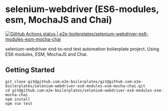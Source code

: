 # selenium-webdriver (ES6-modules, esm, MochaJS and Chai)

[![GitHub Actions status | e2e-boilerplates/selenium-webdriver-es6-modules-esm-mocha-chai](https://github.com/e2e-boilerplates/selenium-webdriver-es6-modules-esm-mocha-chai/workflows/selenium-webdriver-es6-modules-esm-mocha-chai/badge.svg)](https://github.com/e2e-boilerplates/selenium-webdriver-es6-modules-esm-mocha-chai/actions?workflow=selenium-webdriver-es6-modules-esm-mocha-chai)

selenium-webdriver end-to-end test automation boilerplate project. Using ES6 modules, ESM, MochaJS and Chai.

## Getting Started

    git clone git@github.com:e2e-boilerplates/git@github.com:e2e-boilerplates/selenium-webdriver-es6-modules-esm-mocha-chai.git
    cd git@github.com:e2e-boilerplates/selenium-webdriver-es6-modules-esm-mocha-chai
    npm install
    npm run test
